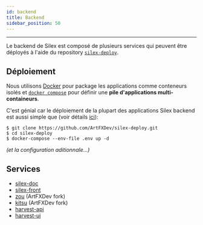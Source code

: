 ```yaml
---
id: backend
title: Backend
sidebar_position: 50
---
```


---

Le backend de Silex est composé de plusieurs services qui peuvent être déployés à l'aide du repository [`silex-deploy`](https://github.com/ArtFXDev/silex-deploy).

## Déploiement

Nous utilisons [Docker](https://www.docker.com/) pour package les applications comme conteneurs isolés et [`docker compose`](https://docs.docker.com/compose/) pour définir une **pile d'applications multi-containeurs**.

C'est génial car le déploiement de la plupart des applications Silex backend est aussi simple que (voir détails [ici](https://github.com/ArtFXDev/silex-deploy)):

```shell
$ git clone https://github.com/ArtFXDev/silex-deploy.git
$ cd silex-deploy
$ docker-compose --env-file .env up -d
```

_(et la configuration aditionnale...)_

## Services

- [silex-doc](https://github.com/ArtFXDev/silex-doc)
- [silex-front](https://github.com/ArtFXDev/silex-front)
- [zou](https://github.com/ArtFXDev/zou) (ArtFXDev fork)
- [kitsu](https://github.com/ArtFXDev/kitsu) (ArtFXDev fork)
- [harvest-api](https://github.com/ArtFXDev/harvest-api)
- [harvest-ui](https://github.com/ArtFXDev/harvest-ui)
